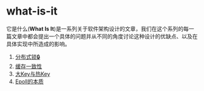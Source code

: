 # what-is-it

它是什么(**What Is It**)是一系列关于软件架构设计的文章，我们在这个系列的每一篇文章中都会提出一个具体的问题并从不同的角度讨论这种设计的优缺点、以及在具体实现中所造成的影响。

001. [分布式锁🔒](001-分布式锁/distributed_lock.md)
002. [缓存一致性](002-缓存一致性/cache_consistance.md)
003. [大Key与热Key](003-Redis/big_hot_key.md)
004. [Epoll的本质](004-Epoll的本质/epoll.md)